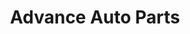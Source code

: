 ---
title: "Advance Auto Parts"
url: /hattiesburg/advance-auto-parts-broadway-drive/
shop: car parts
---